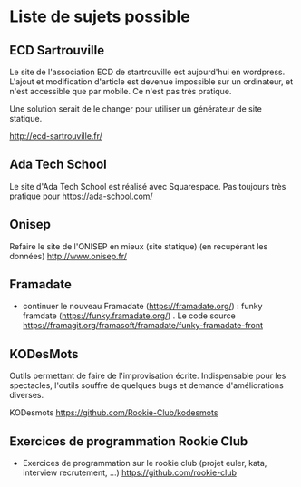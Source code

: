 # Liste de sujets possible

## ECD Sartrouville

Le site de l'association ECD de startrouville est aujourd'hui en wordpress. L'ajout et modification d'article est devenue impossible sur un ordinateur, et n'est accessible que par mobile. Ce n'est pas très pratique.

Une solution serait de le changer pour utiliser un générateur de site statique.

http://ecd-sartrouville.fr/

## Ada Tech School

Le site d'Ada Tech School est réalisé avec Squarespace. Pas toujours très pratique pour https://ada-school.com/


## Onisep

Refaire le site de l'ONISEP en mieux (site statique) (en recupérant les données) http://www.onisep.fr/


## Framadate

- continuer le nouveau Framadate (https://framadate.org/) : funky framdate (https://funky.framadate.org/) . Le code source https://framagit.org/framasoft/framadate/funky-framadate-front


## KODesMots

Outils permettant de faire de l'improvisation écrite. Indispensable pour les spectacles, l'outils souffre de quelques bugs et demande d'améliorations diverses.

KODesmots https://github.com/Rookie-Club/kodesmots


## Exercices de programmation Rookie Club

- Exercices de programmation sur le rookie club (projet euler, kata, interview recrutement, ...) https://github.com/rookie-club



